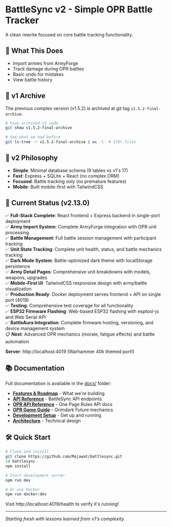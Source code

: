 # BattleSync v2 - Simple OPR Battle Tracker

A clean rewrite focused on core battle tracking functionality.

## 🎯 What This Does

- Import armies from ArmyForge  
- Track damage during OPR battles
- Basic undo for mistakes
- View battle history

## 🔄 v1 Archive

The previous complex version (v1.5.2) is archived at git tag `v1.5.2-final-archive`.

```bash
# View archived v1 code
git show v1.5.2-final-archive

# See what we had before
git ls-tree -r v1.5.2-final-archive | wc -l  # 170+ files
```

## 🚀 v2 Philosophy

- **Simple**: Minimal database schema (9 tables vs v1's 17)
- **Fast**: Express + SQLite + React (no complex ORM)  
- **Focused**: Battle tracking only (no premature features)
- **Mobile**: Built mobile-first with TailwindCSS

## 🚀 Current Status (v2.13.0)

✅ **Full-Stack Complete**: React frontend + Express backend in single-port deployment  
✅ **Army Import System**: Complete ArmyForge integration with OPR unit processing  
✅ **Battle Management**: Full battle session management with participant tracking  
✅ **Unit State Tracking**: Complete unit health, status, and battle mechanics tracking  
✅ **Dark Mode System**: Battle-optimized dark theme with localStorage persistence  
✅ **Army Detail Pages**: Comprehensive unit breakdowns with models, weapons, upgrades  
✅ **Mobile-First UI**: TailwindCSS responsive design with army/battle visualization  
✅ **Production Ready**: Docker deployment serves frontend + API on single port (4019)  
✅ **Testing**: Comprehensive test coverage for all functionality  
✅ **ESP32 Firmware Flashing**: Web-based ESP32 flashing with esptool-js and Web Serial API  
✅ **BattleAura Integration**: Complete firmware hosting, versioning, and device management system  
📋 **Next**: Advanced OPR mechanics (morale, fatigue effects) and battle automation

**Server**: http://localhost:4019 (Warhammer 40k themed port!)

## 📚 Documentation

Full documentation is available in the [docs/](docs/) folder:

- **[Features & Roadmap](docs/features.md)** - What we're building
- **[API Reference](docs/api.md)** - BattleSync API endpoints
- **[OPR API Reference](docs/opr-api-reference.md)** - One Page Rules API docs
- **[OPR Game Guide](docs/opr-guide.md)** - Grimdark Future mechanics
- **[Development Setup](docs/development.md)** - Get up and running
- **[Architecture](docs/architecture.md)** - Technical design

## 🛠️ Quick Start

```bash
# Clone and install
git clone https://github.com/Majawat/battlesync.git
cd battlesync
npm install

# Start development server
npm run dev

# Or use Docker
npm run docker:dev
```

Visit http://localhost:4019/health to verify it's running!

---
*Starting fresh with lessons learned from v1's complexity.*